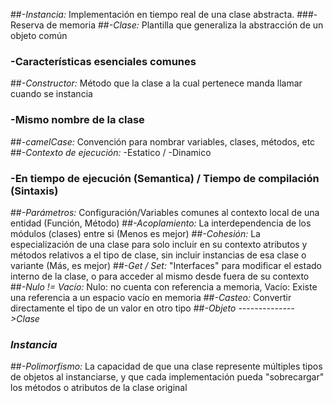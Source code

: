##_-Instancia:_ Implementación en tiempo real de una clase abstracta. 
	###-Reserva de memoria
##_-Clase:_ Plantilla que generaliza la abstracción de un objeto común
###	-Características esenciales comunes
##_-Constructor:_ Método que la clase a la cual pertenece manda llamar cuando se instancia
###	-Mismo nombre de la clase
##_-camelCase:_ Convención para nombrar variables, clases, métodos, etc
##_-Contexto de ejecución:_ -Estatico / -Dinamico
###	-En tiempo de ejecución (Semantica) / Tiempo de compilación (Sintaxis)
##_-Parámetros:_ Configuración/Variables comunes al contexto local de una entidad (Función, Método)
##_-Acoplamiento:_ La interdependencia de los módulos (clases) entre si (Menos es mejor)
##_-Cohesión:_ La especialización de una clase para solo incluir en su contexto atributos y métodos relativos a el tipo de clase, sin incluir instancias de esa clase o variante (Más, es mejor)
##_-Get / Set:_ "Interfaces" para modificar el estado interno de la clase, o para acceder al mismo desde fuera de su contexto
##_-Nulo != Vacío:_ Nulo: no cuenta con referencia a memoria, Vacío: Existe una referencia a un espacio vacío en memoria
##_-Casteo:_ Convertir directamente el tipo de un valor en otro tipo
##_-Objeto -------------->Clase_
###         _Instancia_
##_-Polimorfismo:_ La capacidad de que una clase represente múltiples tipos de objetos al instanciarse, y que cada implementación pueda "sobrecargar" los métodos o atributos de la clase original
